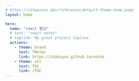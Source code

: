 ```yaml
---
# https://vitepress.dev/reference/default-theme-home-page
layout: home

hero:
  name: "react 笔记"
  # text: "react notes"
  # tagline: My great project tagline
  actions:
    - theme: brand
      text: TNotes
      link: https://tdahuyou.github.io/notes
    - theme: alt
      text: TOC
      link: /TOC
---
```


